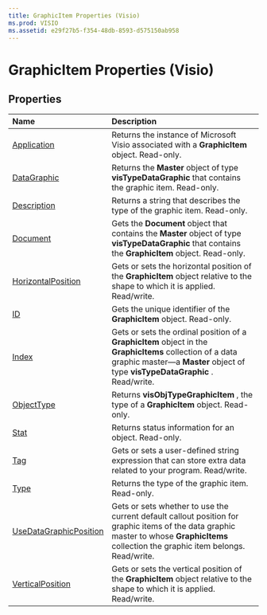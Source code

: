 ```yaml
---
title: GraphicItem Properties (Visio)
ms.prod: VISIO
ms.assetid: e29f27b5-f354-48db-8593-d575150ab958
---
```



# GraphicItem Properties (Visio)

## Properties



|**Name**|**Description**|
|:-----|:-----|
|[Application](graphicitem-application-property-visio.md)|Returns the instance of Microsoft Visio associated with a  **GraphicItem** object. Read-only.|
|[DataGraphic](graphicitem-datagraphic-property-visio.md)|Returns the  **Master** object of type **visTypeDataGraphic** that contains the graphic item. Read-only.|
|[Description](graphicitem-description-property-visio.md)|Returns a string that describes the type of the graphic item. Read-only.|
|[Document](graphicitem-document-property-visio.md)|Gets the  **Document** object that contains the **Master** object of type **visTypeDataGraphic** that contains the **GraphicItem** object. Read-only.|
|[HorizontalPosition](graphicitem-horizontalposition-property-visio.md)|Gets or sets the horizontal position of the  **GraphicItem** object relative to the shape to which it is applied. Read/write.|
|[ID](graphicitem-id-property-visio.md)|Gets the unique identifier of the  **GraphicItem** object. Read-only.|
|[Index](graphicitem-index-property-visio.md)|Gets or sets the ordinal position of a  **GraphicItem** object in the **GraphicItems** collection of a data graphic master—a **Master** object of type **visTypeDataGraphic** . Read/write.|
|[ObjectType](graphicitem-objecttype-property-visio.md)|Returns  **visObjTypeGraphicItem** , the type of a **GraphicItem** object. Read-only.|
|[Stat](graphicitem-stat-property-visio.md)|Returns status information for an object. Read-only.|
|[Tag](graphicitem-tag-property-visio.md)|Gets or sets a user-defined string expression that can store extra data related to your program. Read/write.|
|[Type](graphicitem-type-property-visio.md)|Returns the type of the graphic item. Read-only.|
|[UseDataGraphicPosition](graphicitem-usedatagraphicposition-property-visio.md)|Gets or sets whether to use the current default callout position for graphic items of the data graphic master to whose  **GraphicItems** collection the graphic item belongs. Read/write.|
|[VerticalPosition](graphicitem-verticalposition-property-visio.md)|Gets or sets the vertical position of the  **GraphicItem** object relative to the shape to which it is applied. Read/write.|

